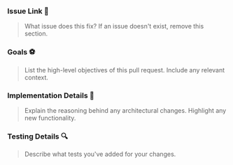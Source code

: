 ### Issue Link :link:
> What issue does this fix? If an issue doesn't exist, remove this section.

### Goals :soccer:
> List the high-level objectives of this pull request.
> Include any relevant context.

### Implementation Details :construction:
> Explain the reasoning behind any architectural changes.
> Highlight any new functionality.

### Testing Details :mag:
> Describe what tests you've added for your changes.
